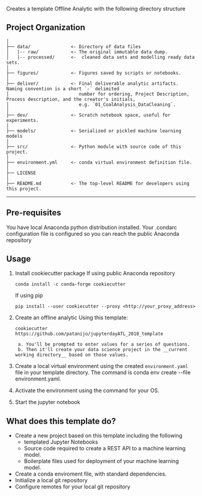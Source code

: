 Creates a template Offline Analytic with the following directory structure

Project Organization
------------

    │
    ├── data/               <- Directory of data files
    │   |-- raw/            <- The original immutable data dump.
    │   |-- processed/      <-  cleaned data sets and modelling ready data sets.
    │
    ├── figures/            <- Figures saved by scripts or notebooks.
    │
    ├── deliver/            <- Final deliverable analytic artifacts. Naming convention is a short `-` delimited
    │                          number for ordering, Project Description, Process description, and the creator's initials,
    │                          e.g. `01_CoalAnalysis_DataCleaning`.
    │
    ├── dev/                <- Scratch notebook space, useful for experiments.
    │
    ├── models/             <- Serialized or pickled machine learning models
    │
    ├── src/                <- Python module with source code of this project.
    │
    ├── environment.yml     <- conda virtual environment definition file.
    │
    ├── LICENSE
    │
    ├── README.md           <- The top-level README for developers using this project.

--------

Pre-requisites
--------
You have local Anaconda python distribution installed.
Your .condarc configuration file is configured so you can reach the public Anaconda repository

Usage
------------
1. Install cookiecutter package
    If using public Anaconda repository

    `conda install -c conda-forge cookiecutter `

    If using pip

   `pip install --user cookiecutter --proxy <http://your_proxy_address>`

2. Create an offline analytic Using this template:

    `cookiecutter https://github.com/patanijo/jupyterdayATL_2018_template`

        a. You'll be prompted to enter values for a series of questions.
        b. Then it'll create your data science project in the __current working directory__ based on those values.
3. Create a local virtual environment using the created `environment.yaml` file in your template directory.
   The command is conda env create --file environment.yaml.
4. Activate the environment using the command for your OS.
5. Start the jupyter notebook


What does this template do?
----------------------------
* Create a new project based on this template including the following
    * templated Jupyter Notebooks
    * Source code required to create a REST API to a machine learning model.
    * Boilerplate files used for deployment of your machine learning model.
* Create a conda enviroment file, with standard dependencies.
* Initialize a local git repository
* Configure remotes for your local git repository

